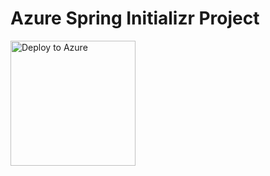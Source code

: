# Azure Spring Initializr Project

<a href="https://asa-deploy-apps-webapp.azuremicroservices.io/deploy.html?url=https://github.com/yiliuTo/deploydemo" data-linktype="external">
<img src="https://user-images.githubusercontent.com/58474919/236122963-8c0857bb-3822-4485-892a-445fa33f1612.png" alt="Deploy to Azure" width="200px" data-linktype="relative-path">
</a>

